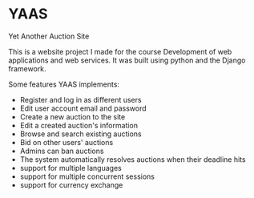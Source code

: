 # YAAS
Yet Another Auction Site

This is a website project I made for the course Development of web applications and web services. It was built using python and the Django framework.

Some features YAAS implements:
- Register and log in as different users
- Edit user account email and password
- Create a new auction to the site
- Edit a created auction's information
- Browse and search existing auctions
- Bid on other users' auctions
- Admins can ban auctions
- The system automatically resolves auctions when their deadline hits
- support for multiple languages
- support for multiple concurrent sessions
- support for currency exchange
